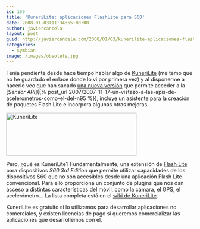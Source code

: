 ```yaml
---
id: 159
title: 'KuneriLite: aplicaciones FlashLite para S60'
date: 2008-01-03T11:34:55+00:00
author: javiercancela
layout: post
guid: http://javiercancela.com/2008/01/03/kunerilite-aplicaciones-flashlite-para-s60/
categories:
  - symbian
image: /images/obsolete.jpg
---
```

Tenía pendiente desde hace tiempo hablar algo de [KuneriLite](http://www.kunerilite.net/ "Go beyond! - Home") (me temo que no he guardado el enlace donde lo vi por primera vez) y al disponerme a hacerlo veo que han sacado [una nueva versión](http://wiki.kunerilite.net/index.php?title=KuneriLite_0.9.4 "KunerLite 0.9.4") que permite acceder a la [_Sensor API_]({% post_url 2007/2007-11-17-un-vistazo-a-las-apis-de-acelerometros-como-el-del-n95 %}), incluye un asistente para la creación de paquetes Flash Lite e incorpora algunas otras mejoras.

<img src="http://farm3.static.flickr.com/2122/2162239758_fcbdd8899d_o.png" alt="KuneriLite" height="115" width="350" />

Pero, ¿qué es KuneriLite? Fundamentalmente, una extensión de [Flash Lite](http://es.wikipedia.org/wiki/Macromedia_Flash_Lite "Adobe Flash Lite") para dispositivos _S60 3rd Edition_ que permite utilizar capacidades de los dispositivos S60 que no son accesibles desde una aplicación Flash Lite convencional. Para ello proporciona un conjunto de plugins que nos dan acceso a distintas características del móvil, como la cámara, el GPS, el acelerómetro&#8230; La lista completa está en el [wiki de KuneriLite](http://wiki.kunerilite.net/index.php?title=KuneriLite_Plug-ins "KuneriLite Plug-ins").

KuneriLite es gratuito si lo utilizamos para desarrollar aplicaciones no comerciales, y existen licencias de pago si queremos comercializar las aplicaciones que desarrollemos con él.